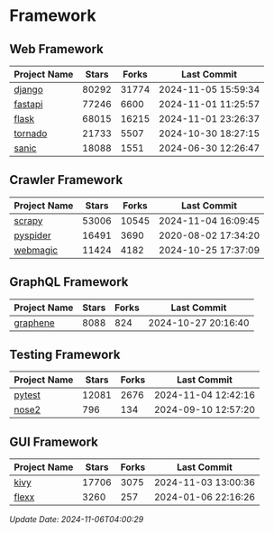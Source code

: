 # Framework

## Web Framework
| Project Name | Stars | Forks | Last Commit |
| ------------ | ----- | ----- | ----------- |
| [django](https://github.com/django/django) | 80292 | 31774 | 2024-11-05 15:59:34 |
| [fastapi](https://github.com/fastapi/fastapi) | 77246 | 6600 | 2024-11-01 11:25:57 |
| [flask](https://github.com/pallets/flask) | 68015 | 16215 | 2024-11-01 23:26:37 |
| [tornado](https://github.com/tornadoweb/tornado) | 21733 | 5507 | 2024-10-30 18:27:15 |
| [sanic](https://github.com/sanic-org/sanic) | 18088 | 1551 | 2024-06-30 12:26:47 |

## Crawler Framework
| Project Name | Stars | Forks | Last Commit |
| ------------ | ----- | ----- | ----------- |
| [scrapy](https://github.com/scrapy/scrapy) | 53006 | 10545 | 2024-11-04 16:09:45 |
| [pyspider](https://github.com/binux/pyspider) | 16491 | 3690 | 2020-08-02 17:34:20 |
| [webmagic](https://github.com/code4craft/webmagic) | 11424 | 4182 | 2024-10-25 17:37:09 |

## GraphQL Framework
| Project Name | Stars | Forks | Last Commit |
| ------------ | ----- | ----- | ----------- |
| [graphene](https://github.com/graphql-python/graphene) | 8088 | 824 | 2024-10-27 20:16:40 |

## Testing Framework
| Project Name | Stars | Forks | Last Commit |
| ------------ | ----- | ----- | ----------- |
| [pytest](https://github.com/pytest-dev/pytest) | 12081 | 2676 | 2024-11-04 12:42:16 |
| [nose2](https://github.com/nose-devs/nose2) | 796 | 134 | 2024-09-10 12:57:20 |

## GUI Framework
| Project Name | Stars | Forks | Last Commit |
| ------------ | ----- | ----- | ----------- |
| [kivy](https://github.com/kivy/kivy) | 17706 | 3075 | 2024-11-03 13:00:36 |
| [flexx](https://github.com/flexxui/flexx) | 3260 | 257 | 2024-01-06 22:16:26 |

*Update Date: 2024-11-06T04:00:29*